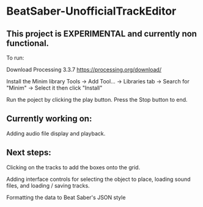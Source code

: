 # BeatSaber-UnofficialTrackEditor

## This project is EXPERIMENTAL and currently non functional.

To run:

Download Processing 3.3.7
https://processing.org/download/

Install the Minim library
Tools -> Add Tool... -> Libraries tab -> Search for "Minim" -> Select it then click "Install"

Run the poject by clicking the play button. Press the Stop button to end.

## Currently working on:

Adding audio file display and playback.

## Next steps:

Clicking on the tracks to add the boxes onto the grid.

Adding interface controls for selecting the object to place, loading sound files, and loading / saving tracks.

Formatting the data to Beat Saber's JSON style